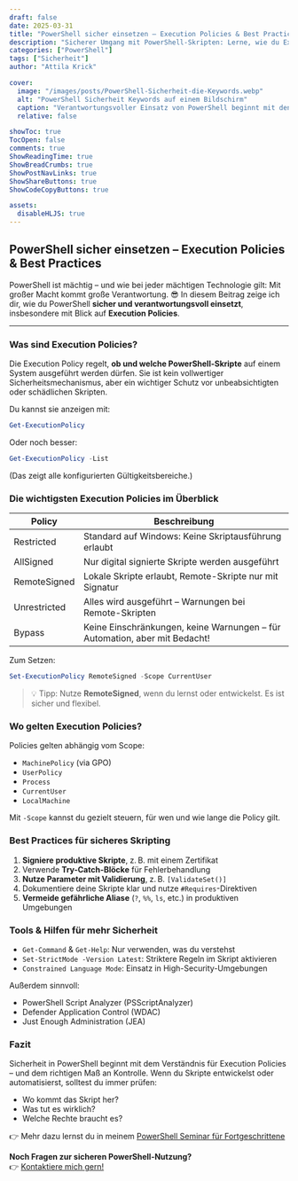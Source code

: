 ```yaml
---
draft: false
date: 2025-03-31
title: "PowerShell sicher einsetzen – Execution Policies & Best Practices"
description: "Sicherer Umgang mit PowerShell-Skripten: Lerne, wie du Execution Policies nutzt, Risiken minimierst und Skripte verantwortungsvoll ausführst."
categories: ["PowerShell"]
tags: ["Sicherheit"]
author: "Attila Krick"

cover:
  image: "/images/posts/PowerShell-Sicherheit-die-Keywords.webp"
  alt: "PowerShell Sicherheit Keywords auf einem Bildschirm"
  caption: "Verantwortungsvoller Einsatz von PowerShell beginnt mit den richtigen Policies"
  relative: false

showToc: true
TocOpen: false
comments: true
ShowReadingTime: true
ShowBreadCrumbs: true
ShowPostNavLinks: true
ShowShareButtons: true
ShowCodeCopyButtons: true

assets:
  disableHLJS: true
---
```


## PowerShell sicher einsetzen – Execution Policies & Best Practices

PowerShell ist mächtig – und wie bei jeder mächtigen Technologie gilt: Mit großer Macht kommt große Verantwortung. 😎 In diesem Beitrag zeige ich dir, wie du PowerShell **sicher und verantwortungsvoll einsetzt**, insbesondere mit Blick auf **Execution Policies**.

---

### Was sind Execution Policies?

Die Execution Policy regelt, **ob und welche PowerShell-Skripte** auf einem System ausgeführt werden dürfen. Sie ist kein vollwertiger Sicherheitsmechanismus, aber ein wichtiger Schutz vor unbeabsichtigten oder schädlichen Skripten.

Du kannst sie anzeigen mit:

```powershell
Get-ExecutionPolicy
```

Oder noch besser:

```powershell
Get-ExecutionPolicy -List
```

(Das zeigt alle konfigurierten Gültigkeitsbereiche.)

### Die wichtigsten Execution Policies im Überblick

| Policy         | Beschreibung                                                                 |
|----------------|------------------------------------------------------------------------------|
| Restricted     | Standard auf Windows: Keine Skriptausführung erlaubt                         |
| AllSigned      | Nur digital signierte Skripte werden ausgeführt                              |
| RemoteSigned   | Lokale Skripte erlaubt, Remote-Skripte nur mit Signatur                      |
| Unrestricted   | Alles wird ausgeführt – Warnungen bei Remote-Skripten                        |
| Bypass         | Keine Einschränkungen, keine Warnungen – für Automation, aber mit Bedacht!   |

Zum Setzen:

```powershell
Set-ExecutionPolicy RemoteSigned -Scope CurrentUser
```

> 💡 Tipp: Nutze **RemoteSigned**, wenn du lernst oder entwickelst. Es ist sicher und flexibel.

### Wo gelten Execution Policies?

Policies gelten abhängig vom Scope:

- `MachinePolicy` (via GPO)
- `UserPolicy`
- `Process`
- `CurrentUser`
- `LocalMachine`

Mit `-Scope` kannst du gezielt steuern, für wen und wie lange die Policy gilt.

### Best Practices für sicheres Skripting

1. **Signiere produktive Skripte**, z. B. mit einem Zertifikat
2. Verwende **Try-Catch-Blöcke** für Fehlerbehandlung
3. **Nutze Parameter mit Validierung**, z. B. `[ValidateSet()]`
4. Dokumentiere deine Skripte klar und nutze `#Requires`-Direktiven
5. **Vermeide gefährliche Aliase** (`?`, `%%`, `ls`, etc.) in produktiven Umgebungen

### Tools & Hilfen für mehr Sicherheit

- `Get-Command` & `Get-Help`: Nur verwenden, was du verstehst
- `Set-StrictMode -Version Latest`: Striktere Regeln im Skript aktivieren
- `Constrained Language Mode`: Einsatz in High-Security-Umgebungen

Außerdem sinnvoll:

- PowerShell Script Analyzer (PSScriptAnalyzer)
- Defender Application Control (WDAC)
- Just Enough Administration (JEA)

### Fazit

Sicherheit in PowerShell beginnt mit dem Verständnis für Execution Policies – und dem richtigen Maß an Kontrolle.
Wenn du Skripte entwickelst oder automatisierst, solltest du immer prüfen:

- Wo kommt das Skript her?
- Was tut es wirklich?
- Welche Rechte braucht es?

👉 Mehr dazu lernst du in meinem [PowerShell Seminar für Fortgeschrittene](https://attilakrick.com/powershell/powershell-seminare/)

**Noch Fragen zur sicheren PowerShell-Nutzung?**  
👉 [Kontaktiere mich gern!](https://attilakrick.com/kontakt)

